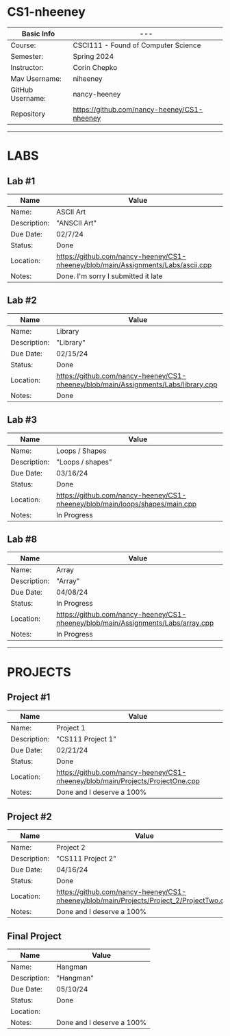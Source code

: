 # CS1-nheeney

| Basic Info | --- |
| --- | ---|
| Course: | CSCI111 - Found of Computer Science |
| Semester: | Spring 2024 |
| Instructor: | Corin Chepko |
| Mav Username: | niheeney |
| GitHub Username: | nancy-heeney |
| Repository | https://github.com/nancy-heeney/CS1-nheeney|

_______________________________________________________________________________________________________________

# LABS

## Lab #1
| Name | Value |
| --- | --- |
| Name: | ASCII Art |
| Description: | "ANSCII Art" |
| Due Date: | 02/7/24 |
| Status: | Done |
| Location: | https://github.com/nancy-heeney/CS1-nheeney/blob/main/Assignments/Labs/ascii.cpp |
| Notes: | Done. I'm sorry I submitted it late|


## Lab #2
| Name | Value |
| --- | --- |
| Name: | Library |
| Description: | "Library" |
| Due Date: | 02/15/24 |
| Status: | Done|
| Location: | https://github.com/nancy-heeney/CS1-nheeney/blob/main/Assignments/Labs/library.cpp |
| Notes: | Done|

## Lab #3
| Name | Value |
| --- | --- |
| Name: | Loops / Shapes |
| Description: | "Loops / shapes" |
| Due Date: | 03/16/24 |
| Status: | Done |
| Location: | https://github.com/nancy-heeney/CS1-nheeney/blob/main/loops/shapes/main.cpp  |
| Notes: | In Progress |

## Lab #8
| Name | Value |
| --- | --- |
| Name: | Array |
| Description: | "Array" |
| Due Date: | 04/08/24 |
| Status: | In Progress |
| Location: | https://github.com/nancy-heeney/CS1-nheeney/blob/main/Assignments/Labs/array.cpp  |
| Notes: | In Progress |


_______________________________________________________________________________________________

# PROJECTS

## Project #1
| Name | Value |
| --- | --- |
| Name: | Project 1 |
| Description: | "CS111 Project 1" |
| Due Date: | 02/21/24 |
| Status: | Done|
| Location: | https://github.com/nancy-heeney/CS1-nheeney/blob/main/Projects/ProjectOne.cpp |
| Notes: | Done and I deserve a 100% |

## Project #2
| Name | Value |
| --- | --- |
| Name: | Project 2 |
| Description: | "CS111 Project 2" |
| Due Date: | 04/16/24 |
| Status: | Done|
| Location: | https://github.com/nancy-heeney/CS1-nheeney/blob/main/Projects/Project_2/ProjectTwo.cpp |
| Notes: | Done and I deserve a 100% |

## Final Project
| Name | Value |
| --- | --- |
| Name: | Hangman |
| Description: | "Hangman" |
| Due Date: | 05/10/24 |
| Status: | Done|
| Location: |  |
| Notes: | Done and I deserve a 100% |
